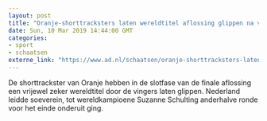```yaml
---
layout: post
title: "Oranje-shorttracksters laten wereldtitel aflossing glippen na val Schulting in slotfase"
date: Sun, 10 Mar 2019 14:44:00 GMT
categories: 
- sport 
- schaatsen 
externe_link: "https://www.ad.nl/schaatsen/oranje-shorttracksters-laten-wereldtitel-aflossing-glippen-na-val-schulting-in-slotfase~a5f85970/"
---
```


De shorttrackster van Oranje hebben in de slotfase van de finale aflossing een vrijewel zeker wereldtitel door de vingers laten glippen. Nederland leidde soeverein, tot wereldkampioene Suzanne Schulting anderhalve ronde voor het einde onderuit ging.
